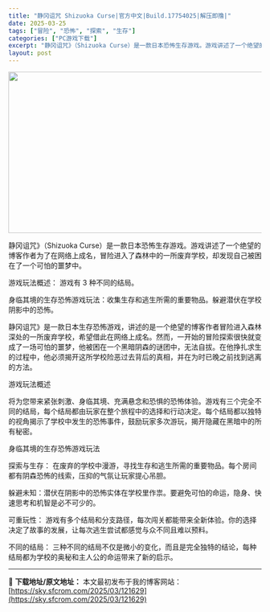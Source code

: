 ```yaml
---
title: "静冈诅咒 Shizuoka Curse|官方中文|Build.17754025|解压即撸|"
date: 2025-03-25
tags: ["冒险", "恐怖", "探索", "生存"]
categories: ["PC游戏下载"]
excerpt: "静冈诅咒》（Shizuoka Curse）是一款日本恐怖生存游戏。游戏讲述了一个绝望的博客作者为了在网络上成名，冒险进入了森林中的一所废弃学校，却发现自己被困在了一个可怕的噩梦中。 游戏玩法概述： 游戏有 3 种不同的结局。 身临其境的生存恐怖游戏玩法：收集生存和逃生所需的重要物品。躲避潜伏在学校阴&hellip;"
layout: post
---
```


<img class="aligncenter size-full wp-image-121594" src="https://sky.sfcrom.com/wp-content/uploads/2025/03/2025032501371367.webp" alt="" width="570" height="321" />

静冈诅咒》（Shizuoka Curse）是一款日本恐怖生存游戏。游戏讲述了一个绝望的博客作者为了在网络上成名，冒险进入了森林中的一所废弃学校，却发现自己被困在了一个可怕的噩梦中。

游戏玩法概述： 游戏有 3 种不同的结局。

身临其境的生存恐怖游戏玩法：收集生存和逃生所需的重要物品。躲避潜伏在学校阴影中的恐怖。

静冈诅咒》是一款日本生存恐怖游戏，讲述的是一个绝望的博客作者冒险进入森林深处的一所废弃学校，希望借此在网络上成名。然而，一开始的冒险探索很快就变成了一场可怕的噩梦，他被困在一个黑暗阴森的谜团中，无法自拔。在他挣扎求生的过程中，他必须揭开这所学校险恶过去背后的真相，并在为时已晚之前找到逃离的方法。

游戏玩法概述

将为您带来紧张刺激、身临其境、充满悬念和恐惧的恐怖体验。游戏有三个完全不同的结局，每个结局都由玩家在整个旅程中的选择和行动决定。每个结局都以独特的视角揭示了学校中发生的恐怖事件，鼓励玩家多次游玩，揭开隐藏在黑暗中的所有秘密。

身临其境的生存恐怖游戏玩法

探索与生存： 在废弃的学校中漫游，寻找生存和逃生所需的重要物品。每个房间都有阴森恐怖的线索，压抑的气氛让玩家提心吊胆。

躲避未知：潜伏在阴影中的恐怖实体在学校里作祟。要避免可怕的命运，隐身、快速思考和机智是必不可少的。

可重玩性： 游戏有多个结局和分支路径，每次闯关都能带来全新体验。你的选择决定了故事的发展，让每次逃生尝试都感觉与众不同且难以预料。

不同的结局： 三种不同的结局不仅是微小的变化，而且是完全独特的结论，每种结局都为学校的奥秘和主人公的命运带来了新的启示。

---
📖 **下载地址/原文地址：** 本文最初发布于我的博客网站：[https://sky.sfcrom.com/2025/03/121629](https://sky.sfcrom.com/2025/03/121629)
